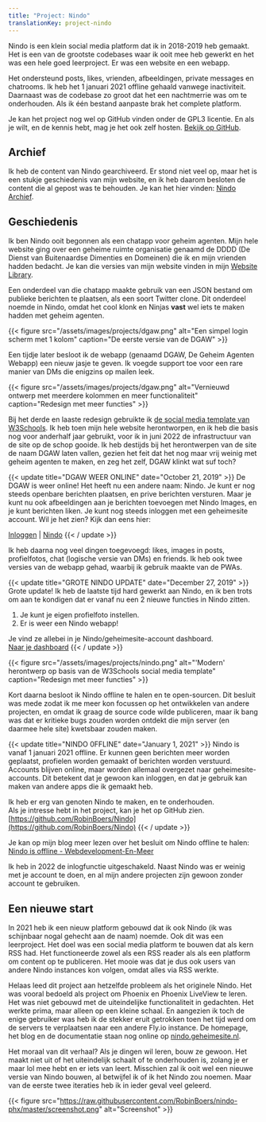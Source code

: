```yaml
---
title: "Project: Nindo"
translationKey: project-nindo
---
```


Nindo is een klein social media platform dat ik in 2018-2019 heb gemaakt.  
Het is een van de grootste codebases waar ik ooit mee heb gewerkt en het was een hele goed leerproject. Er was een website en een webapp.

Het ondersteund posts, likes, vrienden, afbeeldingen, private messages en chatrooms. Ik heb het 1 januari 2021 offline gehaald vanwege inactiviteit. Daarnaast was de codebase zo groot dat het een nachtmerrie was om te onderhouden. Als ik één bestand aanpaste brak het complete platform.

Je kan het project nog wel op GitHub vinden onder de GPL3 licentie. En als je wilt, en de kennis hebt, mag je het ook zelf hosten. [Bekijk op GitHub](https://github.com/RobinBoers/nindo).

## Archief

Ik heb de content van Nindo gearchiveerd. Er stond niet veel op, maar het is een stukje geschiedenis van mijn website, en ik heb daarom besloten de content die al gepost was te behouden. Je kan het hier vinden: [Nindo Archief](/website/nindo/).

## Geschiedenis

Ik ben Nindo ooit begonnen als een chatapp voor geheim agenten. Mijn hele website ging over een geheime ruimte organisatie genaamd de DDDD (De Dienst van Buitenaardse Dimenties en Domeinen) die ik en mijn vrienden hadden bedacht. Je kan die versies van mijn website vinden in mijn [Website Library](/website/overview.php).

Een onderdeel van die chatapp maakte gebruik van een JSON bestand om publieke berichten te plaatsen, als een soort Twitter clone. Dit onderdeel noemde in Nindo, omdat het cool klonk en Ninjas <strong class="bold">vast</strong> wel iets te maken hadden met geheim agenten.

{{< figure src="/assets/images/projects/dgaw.png" alt="Een simpel login scherm met 1 kolom" caption="De eerste versie van de DGAW" >}}

Een tijdje later besloot ik de webapp (genaamd DGAW, De Geheim Agenten Webapp) een nieuw jasje te geven. Ik voegde support toe voor een rare manier van DMs die enigzins op mailen leek.

{{< figure src="/assets/images/projects/dgaw.png" alt="Vernieuwd ontwerp met meerdere kolommen en meer functionaliteit" caption="Redesign met meer functies" >}}

Bij het derde en laaste redesign gebruikte ik [de social media template van W3Schools](https://www.w3schools.com/w3css/tryw3css_templates_social.htm). Ik heb toen mijn hele website herontworpen, en ik heb die basis nog voor anderhalf jaar gebruikt, voor ik in juni 2022 de infrastructuur van de site op de schop gooide. Ik heb destijds bij het herontwerpen van de site de naam DGAW laten vallen, gezien het feit dat het nog maar vrij weinig met geheim agenten te maken, en zeg het zelf, DGAW klinkt wat suf toch?

{{< update title="DGAW WEER ONLINE" date="October 21, 2019" >}}
De DGAW is weer online! Het heeft nu een andere naam: Nindo. Je kunt er nog steeds openbare berichten plaatsen, en prive berichten versturen. Maar je kunt nu ook afbeeldingen aan je berichten toevoegen met Nindo Images, en je kunt berichten liken. Je kunt nog steeds inloggen met een geheimesite account. Wil je het zien? Kijk dan eens hier:

[Inloggen](/website/nindo) | [Nindo](/website/nindo)
{{< / update >}}

Ik heb daarna nog veel dingen toegevoegd: likes, images in posts, profielfotos, chat (logische versie van DMs) en friends. Ik heb ook twee versies van de webapp gehad, waarbij ik gebruik maakte van de PWAs.

{{< update title="GROTE NINDO UPDATE" date="December 27, 2019" >}}
Grote update! Ik heb de laatste tijd hard gewerkt aan Nindo, en ik ben trots om aan te kondigen dat er vanaf nu een 2 nieuwe functies in Nindo zitten.

1.  Je kunt je eigen profielfoto instellen.
2.  Er is weer een Nindo webapp!

Je vind ze allebei in je Nindo/geheimesite-account dashboard.  
[Naar je dashboard](/website/nindo)
{{< / update >}}

{{< figure src="/assets/images/projects/nindo.png" alt="'Modern' herontwerp op basis van de W3Schools social media template" caption="Redesign met meer functies" >}}

Kort daarna besloot ik Nindo offline te halen en te open-sourcen. Dit besluit was mede zodat ik me meer kon focussen op het ontwikkelen van andere projecten, en omdat ik graag de source code wilde publiceren, maar ik bang was dat er kritieke bugs zouden worden ontdekt die mijn server (en daarmee hele site) kwetsbaar zouden maken.

{{< update title="NINDO 0FFLINE" date="January 1, 2021" >}}
Nindo is vanaf 1 januari 2021 offline. Er kunnen geen berichten meer worden geplaatst, profielen worden gemaakt of berichten worden verstuurd. Accounts blijven online, maar worden allemaal overgezet naar geheimesite-accounts. Dit betekent dat je gewoon kan inloggen, en dat je gebruik kan maken van andere apps die ik gemaakt heb.

Ik heb er erg van genoten Nindo te maken, en te onderhouden.  
Als je intresse hebt in het project, kan je het op GitHub zien.  
[https://github.com/RobinBoers/Nindo](https://github.com/RobinBoers/Nindo)
{{< / update >}}

Je kan op mijn blog meer lezen over het besluit om Nindo offline te halen: [Nindo is offline - Webdevelopment-En-Meer](https://blog.geheimesite.nl/2021/01/nindo-is-offline.html)

Ik heb in 2022 de inlogfunctie uitgeschakeld. Naast Nindo was er weinig met je account te doen, en al mijn andere projecten zijn gewoon zonder account te gebruiken.

## Een nieuwe start

In 2021 heb ik een nieuw platform gebouwd dat ik ook Nindo (ik was schijnbaar nogal gehecht aan de naam) noemde. Ook dit was een leerproject. Het doel was een social media platform te bouwen dat als kern RSS had. Het functioneerde zowel als een RSS reader als als een platform om content op te publiceren. Het mooie was dat je dus ook users van andere Nindo instances kon volgen, omdat alles via RSS werkte.

Helaas leed dit project aan hetzelfde probleem als het originele Nindo. Het was vooral bedoeld als project om Phoenix en Phoenix LiveView te leren. Het was niet gebouwd met de uiteindelijke functionaliteit in gedachten. Het werkte prima, maar alleen op een kleine schaal. En aangezien ik toch de enige gebruiker was heb ik de stekker eruit getrokken toen het tijd werd om de servers te verplaatsen naar een andere Fly.io instance. De homepage, het blog en de documentatie staan nog online op [nindo.geheimesite.nl](https://nindo.geheimesite.nl).

Het moraal van dit verhaal? Als je dingen wil leren, bouw ze gewoon. Het maakt niet uit of het uiteindelijk schaalt of te onderhouden is, zolang je er maar lol mee hebt en er iets van leert. Misschien zal ik ooit wel een nieuwe versie van Nindo bouwen, al betwijfel ik of ik het Nindo zou noemen. Maar van de eerste twee iteraties heb ik in ieder geval veel geleerd.

{{< figure src="https://raw.githubusercontent.com/RobinBoers/nindo-phx/master/screenshot.png" alt="Screenshot" >}}
